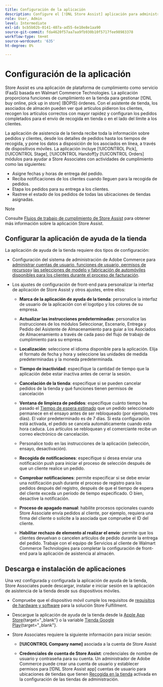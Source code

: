 ```yaml
---
title: Configuración de la aplicación
description: Configure el [!DNL Store Assist] aplicación para administrar los flujos de trabajo y procesos de cumplimiento de la tienda end-to-end para la compra en línea, realizar pedidos en la tienda.
role: User, Admin
level: Intermediate
exl-id: bcb5b02b-0141-407a-ad55-6e10e8e1aa90
source-git-commit: fda4620f57aa7aa9fb930b10f5717fee98983378
workflow-type: tm+mt
source-wordcount: '635'
ht-degree: 0%

---
```


# Configuración de la aplicación

Store Assist es una aplicación de plataforma de cumplimiento como servicio (FaaS) basada en Walmart Commerce Technologies. La aplicación proporciona funciones de cumplimiento en la tienda para gestionar [!DNL buy online, pick up in store] (BOPIS) órdenes. Con el asistente de tienda, los asociados de almacén pueden ver qué artículos pidieron los clientes, recogen los artículos correctos con mayor rapidez y configuran los pedidos completados para el envío de recogida en tienda o en el lado del límite a los clientes.

La aplicación de asistencia de la tienda recibe toda la información sobre pedidos y clientes, desde los detalles de pedidos hasta los tiempos de recogida, y pone los datos a disposición de los asociados en línea, a través de dispositivos móviles. La aplicación incluye [!UICONTROL Pick], [!UICONTROL Stage], [!UICONTROL Handoff]y [!UICONTROL Orders] módulos para ayudar a Store Associates con actividades de cumplimiento como las siguientes:

- Asigne fechas y horas de entrega del pedido.
- Reciba notificaciones de los clientes cuando lleguen para la recogida de pedidos.
- Etapa los pedidos para su entrega a los clientes.
- Rastree el estado de los pedidos de todas las ubicaciones de tiendas asignadas.

>[!NOTE]
>
>Consulte [Flujos de trabajo de cumplimiento de Store Assist](store-assist-modules.md) para obtener más información sobre la aplicación Store Assist.

## Configurar la aplicación de ayuda de la tienda

La aplicación de ayuda de la tienda requiere dos tipos de configuración:

- Configuración del sistema de administración de Adobe Commerce para [administrar cuentas de usuario, funciones de usuario, permisos de recursos](user-setup.md)y [las selecciones de modelo y fabricación de automóviles disponibles para los clientes durante el proceso de facturación](check-in-experience-setup.md).

- Los ajustes de configuración de front-end para personalizar la interfaz de aplicación de Store Assist y otros ajustes, entre ellos:

   - **Marca de la aplicación de ayuda de la tienda**: personalice la interfaz de usuario de la aplicación con el logotipo y los colores de su empresa.

   - **Actualizar las instrucciones predeterminadas**: personalice las instrucciones de los módulos Seleccionar, Escenario, Entrega y Pedido del Asistente de Almacenamiento para guiar a los Asociados de Almacenamiento a través de cada paso del flujo de trabajo de cumplimiento para su empresa.

   - **Localización**: seleccione el idioma disponible para la aplicación. Elija el formato de fecha y hora y seleccione las unidades de medida predeterminadas y la moneda predeterminada.

   - **Tiempo de inactividad**: especifique la cantidad de tiempo que la aplicación debe estar inactiva antes de cerrar la sesión.

   - **Cancelación de la tienda**: especifique si se pueden cancelar pedidos de la tienda y qué funciones tienen permisos de cancelación

   - **Ventana de limpieza de pedidos**: especifique cuánto tiempo ha pasado el [Tiempo de espera estimado](enable-general.md#delivery-method-title-configuration) que un pedido seleccionado permanece en el ensayo antes de ser rebloqueado (por ejemplo, tres días). El valor predeterminado es de 7 días. Si esta configuración está activada, el pedido se cancela automáticamente cuando esta hora caduca. Los artículos se rebloquean y el comerciante recibe un correo electrónico de cancelación.

   - Personalice todo en las instrucciones de la aplicación (selección, ensayo, desactivación).

   - **Recogida de notificaciones**: especifique si desea enviar una notificación push para iniciar el proceso de selección después de que un cliente realice un pedido.

   - **Comprobar notificaciones**: permite especificar si se debe enviar una notificación push durante el proceso de registro para los pedidos después del registro, después de que el tiempo de espera del cliente exceda un período de tiempo especificado. O bien, desactive la notificación.

   - **Proceso de apagado manual**: habilite procesos opcionales cuando Store Associate envía pedidos al cliente, por ejemplo, requiera una firma del cliente o solicite a la asociada que compruebe el ID del cliente.

   - **Habilitar rechazo de elemento al realizar el envío**: permite que los clientes devuelvan o cancelen artículos de pedido durante la entrega del pedido.
   Trabaje con el equipo de Servicios al cliente de Walmart Commerce Technologies para completar la configuración de front-end para la aplicación de asistencia al almacén.

## Descarga e instalación de aplicaciones

Una vez configurada y configurada la aplicación de ayuda de la tienda, Store Associates puede descargar, instalar e iniciar sesión en la aplicación de asistencia de la tienda desde sus dispositivos móviles.

- Compruebe que el dispositivo móvil cumple los requisitos de [requisitos de hardware y software](solution-requirements.md#store-assist-app-requirements) para la solución Store Fulfillment.

- Descargue la aplicación de ayuda de la tienda desde la [Apple App Store](https://apps.apple.com/us/app/store-assist-by-walmart/id1609281539){target=&quot;_blank&quot;} o la variable [Tienda Google Play](https://play.google.com/store/apps/details?id=com.walmart.faas.storeassist){target=&quot;_blank&quot;}.

- Store Associates requiere la siguiente información para iniciar sesión:

   - **[!UICONTROL Company name]** asociada a la cuenta de Store Assist

   - **Credenciales de cuenta de Store Assist**: credenciales de nombre de usuario y contraseña para su cuenta.
   Un administrador de Adobe Commerce puede crear una cuenta de usuario y establecer permisos para [!DNL Store Assist app] cuentas de usuario para ubicaciones de tiendas que tienen [Recogida en la tienda](merchant-store-configuration.md#pickup-location-configuration) activada en la configuración de las tiendas de administración.
